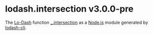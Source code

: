 # lodash.intersection v3.0.0-pre

The [Lo-Dash](https://lodash.com/) function [_.intersection](http://lodash.com/docs#intersection) as a [Node.js](http://nodejs.org/) module generated by [lodash-cli](https://www.npmjs.com/package/lodash-cli).
